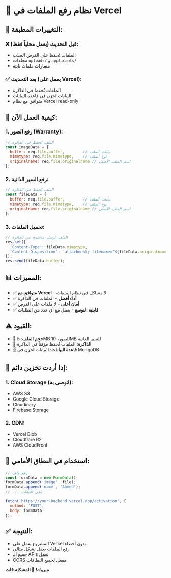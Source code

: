 # 📁 نظام رفع الملفات في Vercel

## 🔄 التغييرات المطبقة:

### ❌ **قبل التحديث (يعمل محلياً فقط):**
- الملفات تُحفظ على القرص الصلب
- مجلدات `uploads/` و `applicants/`
- مسارات ملفات ثابتة

### ✅ **بعد التحديث (يعمل على Vercel):**
- الملفات تُحفظ في الذاكرة
- البيانات تُخزن في قاعدة البيانات
- متوافق مع نظام Vercel read-only

## 🚀 **كيفية العمل الآن:**

### 1. **رفع الصور (Warranty):**
```javascript
// الملف يُحفظ في الذاكرة
const imageData = {
  buffer: req.file.buffer,        // بيانات الملف
  mimetype: req.file.mimetype,    // نوع الملف
  originalname: req.file.originalname // اسم الملف الأصلي
};
```

### 2. **رفع السير الذاتية:**
```javascript
// الملف يُحفظ في الذاكرة
const fileData = {
  buffer: req.file.buffer,        // بيانات الملف
  mimetype: req.file.mimetype,    // نوع الملف
  originalname: req.file.originalname // اسم الملف الأصلي
};
```

### 3. **تحميل الملفات:**
```javascript
// الملف يُرسل مباشرة من الذاكرة
res.set({
  'Content-Type': fileData.mimetype,
  'Content-Disposition': `attachment; filename="${fileData.originalname}"`
});
res.send(fileData.buffer);
```

## 📊 **المميزات:**

- ✅ **متوافق مع Vercel** - لا مشاكل في نظام الملفات
- ✅ **أداء أفضل** - الملفات في الذاكرة
- ✅ **أمان أعلى** - لا ملفات على القرص
- ✅ **قابلية التوسع** - يعمل مع أي عدد من الطلبات

## ⚠️ **القيود:**

- 📏 **حجم الملف**: 5MB للصور، 10MB للسير الذاتية
- 💾 **الذاكرة**: الملفات تُحفظ مؤقتاً في الذاكرة
- 🗄️ **قاعدة البيانات**: البيانات تُخزن في MongoDB

## 🔧 **إذا أردت تخزين دائم:**

### 1. **Cloud Storage (مُوصى به):**
- AWS S3
- Google Cloud Storage
- Cloudinary
- Firebase Storage

### 2. **CDN:**
- Vercel Blob
- Cloudflare R2
- AWS CloudFront

## 📱 **استخدام في النطاق الأمامي:**

```javascript
// رفع ملف
const formData = new FormData();
formData.append('image', file);
formData.append('name', 'Ahmed');
// ... باقي البيانات

fetch('https://your-backend.vercel.app/activation', {
  method: 'POST',
  body: formData
});
```

## ✅ **النتيجة:**

- المشروع يعمل على Vercel بدون أخطاء
- رفع الملفات يعمل بشكل مثالي
- جميع الـ APIs تعمل
- CORS مفعل لجميع النطاقات

**مبروك! 🎉 المشكلة حُلت**
